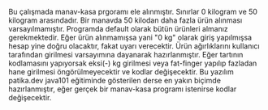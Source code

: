 Bu çalışmada manav-kasa prgoramı ele alınmıştır. Sınırlar 0 kilogram ve 50 kilogram arasındadır. Bir manavda 50 kilodan daha fazla ürün alınması varsayılmamıştır.
Programda default olarak bütün ürünleri almanız gerekmektedir. Eğer ürün alınmamışsa yani "0 kg" olarak giriş yapılmışsa hesap yine doğru olacaktır, fakat uyarı verecektir.
Ürün ağırlıklarını kullanıcı tarafından girilmesi varsayımına dayanarak hazırlanmıştır. Eğer tartının kodlamasını yapıyorsak eksi(-) kg girilmesi veya fat-finger yapılıp fazladan hane girilmesi öngörülmeyecektir ve kodlar değişecektir.
Bu yazılım patika.dev java101 eğitiminde gösterilen derse en yakın biçimde hazırlanmıştır, eğer gerçek bir manav-kasa programı istenirse kodlar değişecektir.
